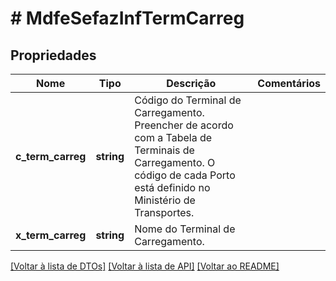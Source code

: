# # MdfeSefazInfTermCarreg

## Propriedades

Nome | Tipo | Descrição | Comentários
------------ | ------------- | ------------- | -------------
**c_term_carreg** | **string** | Código do Terminal de Carregamento.  Preencher de acordo com a Tabela de Terminais de Carregamento. O código de cada Porto está definido no Ministério de Transportes. |
**x_term_carreg** | **string** | Nome do Terminal de Carregamento. |

[[Voltar à lista de DTOs]](../../README.md#models) [[Voltar à lista de API]](../../README.md#endpoints) [[Voltar ao README]](../../README.md)
